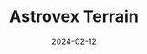 ---
date: 2024-02-12
featured_image: 0Icky.jpg
title: Astrovex Terrain
description: Into the Dark / Gallowdark terrain. My initial plan was to make it a holographic virtual environment. Instead, my test piece came out as a midpoint between a ghostly wreck and Red Dwarf's Starbug shuttle and honestly, that's fine by me.
#type: gallery
sort_by: Name
resources:
  - src: 3.jpg
    title: check it out yo!
---